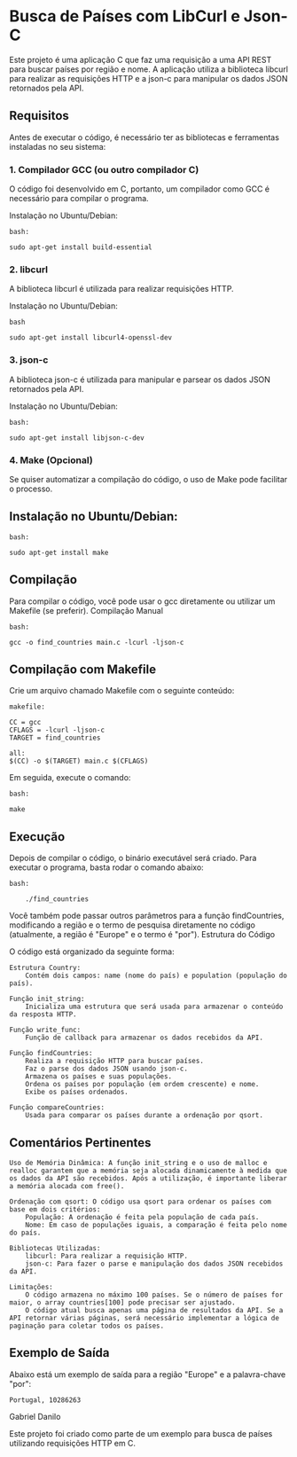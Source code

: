 # Busca de Países com LibCurl e Json-C

Este projeto é uma aplicação C que faz uma requisição a uma API REST para buscar países por região e nome. A aplicação utiliza a biblioteca libcurl para realizar as requisições HTTP e a json-c para manipular os dados JSON retornados pela API.

## Requisitos

Antes de executar o código, é necessário ter as bibliotecas e ferramentas instaladas no seu sistema:
### 1. Compilador GCC (ou outro compilador C)

O código foi desenvolvido em C, portanto, um compilador como GCC é necessário para compilar o programa.

Instalação no Ubuntu/Debian:

    bash:

    sudo apt-get install build-essential

### 2. libcurl

A biblioteca libcurl é utilizada para realizar requisições HTTP.

Instalação no Ubuntu/Debian:

    bash

    sudo apt-get install libcurl4-openssl-dev

### 3. json-c

A biblioteca json-c é utilizada para manipular e parsear os dados JSON retornados pela API.

Instalação no Ubuntu/Debian:

    bash:

    sudo apt-get install libjson-c-dev

### 4. Make (Opcional)

Se quiser automatizar a compilação do código, o uso de Make pode facilitar o processo.

## Instalação no Ubuntu/Debian:

    bash:

    sudo apt-get install make

## Compilação

Para compilar o código, você pode usar o gcc diretamente ou utilizar um Makefile (se preferir).
Compilação Manual

    bash:

    gcc -o find_countries main.c -lcurl -ljson-c

## Compilação com Makefile

Crie um arquivo chamado Makefile com o seguinte conteúdo:

    makefile:

    CC = gcc
    CFLAGS = -lcurl -ljson-c
    TARGET = find_countries
    
    all:
    $(CC) -o $(TARGET) main.c $(CFLAGS) 

Em seguida, execute o comando:

    bash:

    make

## Execução

Depois de compilar o código, o binário executável será criado. Para executar o programa, basta rodar o comando abaixo:

    bash:

        ./find_countries

Você também pode passar outros parâmetros para a função findCountries, modificando a região e o termo de pesquisa diretamente no código (atualmente, a região é "Europe" e o termo é "por").
Estrutura do Código

O código está organizado da seguinte forma:

    Estrutura Country:
        Contém dois campos: name (nome do país) e population (população do país).

    Função init_string:
        Inicializa uma estrutura que será usada para armazenar o conteúdo da resposta HTTP.

    Função write_func:
        Função de callback para armazenar os dados recebidos da API.

    Função findCountries:
        Realiza a requisição HTTP para buscar países.
        Faz o parse dos dados JSON usando json-c.
        Armazena os países e suas populações.
        Ordena os países por população (em ordem crescente) e nome.
        Exibe os países ordenados.

    Função compareCountries:
        Usada para comparar os países durante a ordenação por qsort.

## Comentários Pertinentes

    Uso de Memória Dinâmica: A função init_string e o uso de malloc e realloc garantem que a memória seja alocada dinamicamente à medida que os dados da API são recebidos. Após a utilização, é importante liberar a memória alocada com free().

    Ordenação com qsort: O código usa qsort para ordenar os países com base em dois critérios:
        População: A ordenação é feita pela população de cada país.
        Nome: Em caso de populações iguais, a comparação é feita pelo nome do país.

    Bibliotecas Utilizadas:
        libcurl: Para realizar a requisição HTTP.
        json-c: Para fazer o parse e manipulação dos dados JSON recebidos da API.

    Limitações:
        O código armazena no máximo 100 países. Se o número de países for maior, o array countries[100] pode precisar ser ajustado.
        O código atual busca apenas uma página de resultados da API. Se a API retornar várias páginas, será necessário implementar a lógica de paginação para coletar todos os países.

## Exemplo de Saída

Abaixo está um exemplo de saída para a região "Europe" e a palavra-chave "por":

    Portugal, 10286263


Gabriel Danilo

Este projeto foi criado como parte de um exemplo para busca de países utilizando requisições HTTP em C.
